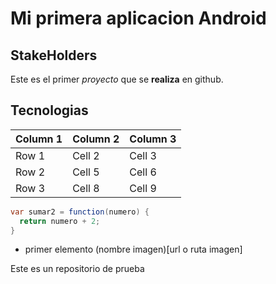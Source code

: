 # Mi primera aplicacion Android
## StakeHolders
Este es el primer *proyecto* que se **realiza** en github.
## Tecnologias

| Column 1 | Column 2 | Column 3 |
|----------|----------|----------|
| Row 1    | Cell 2   | Cell 3   |
| Row 2    | Cell 5   | Cell 6   |
| Row 3    | Cell 8   | Cell 9   |


```java
var sumar2 = function(numero) {
  return numero + 2;
}
```
 * primer elemento
(nombre imagen)[url o ruta imagen]

Este es un repositorio de prueba
